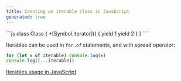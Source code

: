```yaml
---
title: Creating an iterable class in JavaScript
generated: true
---
```


<div markdown="1" class="ans">
```js
class Class {
    *[Symbol.iterator]() {
        yield 1
        yield 2
    }
}
```
</div>

Iterables can be used in `for`..`of` statements, and with spread operator:

```js
for (let x of iterable) console.log(x)
console.log([...iterable])
```

[Iterables usage in JavaScript](/en-US/javascript/iterables-usage)
